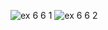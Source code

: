 ![ex 6 6 1](https://github.com/65030034/03376836-OOP-2566-Lab-06/assets/144875017/2663407e-f7c2-4b8c-9bba-6872eda2e81c)
![ex 6 6 2](https://github.com/65030034/03376836-OOP-2566-Lab-06/assets/144875017/86289949-cbf5-487b-8bf9-2c2b620c2652)
